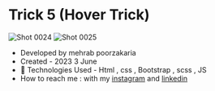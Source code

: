 # Trick 5 (Hover Trick)


![Shot 0024](https://github.com/mmehrab-pz/trick-5/assets/99506317/d9f0ba49-fdad-4b8c-9e64-f035d2b47670)
![Shot 0025](https://github.com/mmehrab-pz/trick-5/assets/99506317/cd9f35e6-ed27-48cf-87a0-0bdc9dbcfe83)

- Developed by mehrab poorzakaria
- Created - 2023 3 June
- 🤖 Technologies Used - Html , css , Bootstrap , scss , JS
- How to reach me : with my
[instagram](https://www.instagram.com/mehrab.poorzakaria_web/) and
[linkedin](https://www.linkedin.com/in/mehrab-poorzakaria-1b2492237/)
